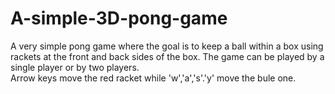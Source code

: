 # A-simple-3D-pong-game
A very simple pong game where the goal is to keep a ball within a box using rackets at the front and back sides of the box. The game can be played by a single player or by two players.  
Arrow keys move the red racket while 'w','a','s'.'y' move the bule one.

